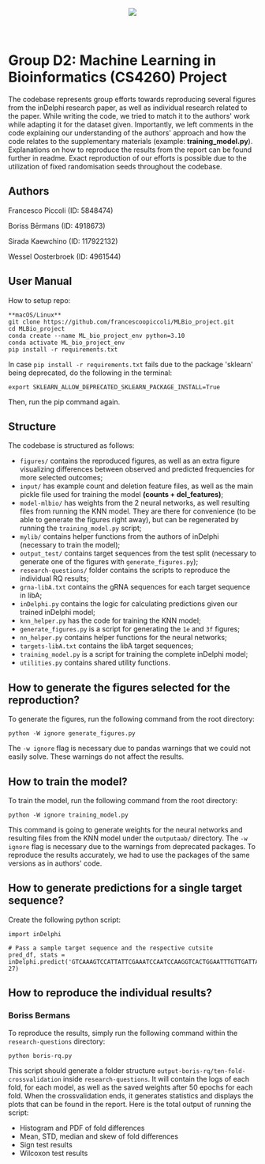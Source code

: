 <p align="center">
  <img src="https://d2k0ddhflgrk1i.cloudfront.net/Websections/Huisstijl/Bouwstenen/Logo/02-Visual-Bouwstenen-Logo-Varianten-v1.png"/><br>
  <br><br>
</p>

# Group D2: Machine Learning in Bioinformatics (CS4260) Project
The codebase represents group efforts towards reproducing several figures from the inDelphi research paper, as well as individual research related to the paper. While writing the code, we tried to match it to the authors' work while adapting it for the dataset given. Importantly, we left comments in the code explaining our understanding of the authors' approach and how the code relates to the supplementary materials (example: **training_model.py**). Explanations on how to reproduce the results from the report can be found further in readme. Exact reproduction of our efforts is possible due to the utilization of fixed randomisation seeds throughout the codebase.

## Authors

Francesco Piccoli (ID: 5848474)

Boriss Bērmans (ID: 4918673)

Sirada Kaewchino (ID: 117922132)

Wessel Oosterbroek (ID: 4961544) 

## User Manual

How to setup repo:
```
**macOS/Linux**
git clone https://github.com/francescoopiccoli/MLBio_project.git
cd MLBio_project
conda create --name ML_bio_project_env python=3.10  
conda activate ML_bio_project_env       
pip install -r requirements.txt
```

In case `pip install -r requirements.txt` fails due to the package 'sklearn' being deprecated, do the following in the terminal:

```
export SKLEARN_ALLOW_DEPRECATED_SKLEARN_PACKAGE_INSTALL=True
```

Then, run the pip command again.

## Structure
The codebase is structured as follows:
- `figures/` contains the reproduced figures, as well as an extra figure visualizing differences between observed and predicted frequencies for more selected outcomes;
- `input/` has example count and deletion feature files, as well as the main pickle file used for training the model **(counts + del_features)**;
- `model-mlbio/` has weights from the 2 neural networks, as well resulting files from running the KNN model. They are there for convenience (to be able to generate the figures right away), but can be regenerated by running the `training_model.py` script;
- `mylib/` contains helper functions from the authors of inDelphi (necessary to train the model);
- `output_test/` contains target sequences from the test split (necessary to generate one of the figures with `generate_figures.py`);
- `research-questions/` folder contains the scripts to reproduce the individual RQ results;
- `grna-libA.txt` contains the gRNA sequences for each target sequence in libA;
- `inDelphi.py` contains the logic for calculating predictions given our trained inDelphi model;
- `knn_helper.py` has the code for training the KNN model;
- `generate_figures.py` is a script for generating the `1e` and `3f` figures;
- `nn_helper.py` contains helper functions for the neural networks;
- `targets-libA.txt` contains the libA target sequences;
- `training_model.py` is a script for training the complete inDelphi model;
- `utilities.py` contains shared utility functions.

## How to generate the figures selected for the reproduction? 
To generate the figures, run the following command from the root directory:

```
python -W ignore generate_figures.py
```

The `-w ignore` flag is necessary due to pandas warnings that we could not easily solve. These warnings do not affect the results.

## How to train the model?
To train the model, run the following command from the root directory:

```
python -W ignore training_model.py
```

This command is going to generate weights for the neural networks and resulting files from the KNN model under the `outputaab/` directory. The `-w ignore` flag is necessary due to the warnings from deprecated packages. To reproduce the results accurately, we had to use the packages of the same versions as in authors' code.

## How to generate predictions for a single target sequence?
Create the following python script:
```
import inDelphi

# Pass a sample target sequence and the respective cutsite
pred_df, stats = inDelphi.predict('GTCAAAGTCCATTATTCGAAATCCAATCCAAGGTCACTGGAATTTGTTGATTAAG', 27)
```

## How to reproduce the individual results?

### Boriss Bermans
To reproduce the results, simply run the following command within the `research-questions` directory:

```
python boris-rq.py
```

This script should generate a folder structure `output-boris-rq/ten-fold-crossvalidation` inside `research-questions`. It will contain the logs of each fold, for each model, as well as the saved weights after 50 epochs for each fold. When the crossvalidation ends, it generates statistics and displays the plots that can be found in the report. Here is the total output of running the script:

- Histogram and PDF of fold differences
- Mean, STD, median and skew of fold differences
- Sign test results
- Wilcoxon test results
